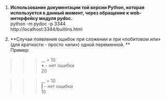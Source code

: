 1. **Использование документации той версии Python, которая используется в данный момент, через обращение к web-интерфейсу модуля pydoc.**  
python -m pydoc -p 3344  
http://localhost:3344/builtins.html  

2. **Cлучаи появления ошибок при сложении и при «побитовом или» (для краткости - просто «или») одной переменной. **  
Пример:  
>>>   __ = 10  
>>>   __+__ - нет ошибки  
>>>   20  

>>>   __ = 10  
>>>   __|__  - нет ошибки  
>>>   10  

